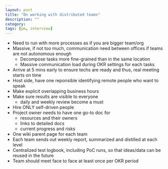 ```yaml
---
layout: post
title: "On working with distributed teams"
description: ""
category: 
tags: [pm, interview]
---
```


* Need to run with more processes as if you are bigger team/org
* Massive, if not too much, communication need between offices if teams are not autonomous enough
  * Decompose tasks more fine-grained than in the same location
  * Massive communication load during OKR settings for each tasks
* Arrive at 5 mins early to ensure techs are ready and thus, real meeting starts on time
* Host side, have one reponsible identifying remote people who want to speak
* Make explicit overlapping business hours
* Make sure results are visible to everyone
  * daily and weekly review become a must
* Hire ONLY self-driven people
* Project owner needs to have one go-to doc for
  * resources and their owners
  * links to detailed docs
  * current progress and risks
* One wiki parent page for each team
* Each team sends out weekly report, summarized and distilled at each level
* Centralized test logbook, including PoC runs, so that ideas/data can be reused in the future
* Team should meet face to face at least once per OKR period
